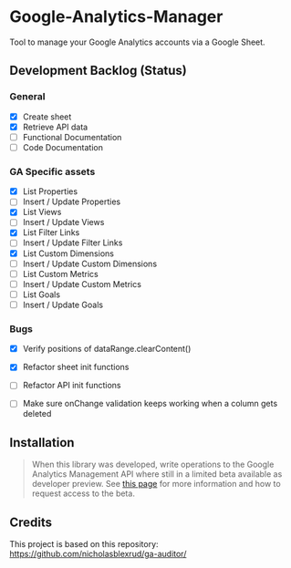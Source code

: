 # Google-Analytics-Manager
Tool to manage your Google Analytics accounts via a Google Sheet.

## Development Backlog (Status)

### General
- [x] Create sheet
- [x] Retrieve API data
- [ ] Functional Documentation
- [ ] Code Documentation

### GA Specific assets
- [x] List Properties
- [ ] Insert / Update Properties
- [x] List Views
- [ ] Insert / Update Views
- [x] List Filter Links
- [ ] Insert / Update Filter Links
- [x] List Custom Dimensions
- [ ] Insert / Update Custom Dimensions
- [ ] List Custom Metrics
- [ ] Insert / Update Custom Metrics
- [ ] List Goals
- [ ] Insert / Update Goals

### Bugs
- [x] Verify positions of dataRange.clearContent()
- [x] Refactor sheet init functions
- [ ] Refactor API init functions
- [ ] Make sure onChange validation keeps working when a column gets deleted


## Installation

> When this library was developed, write operations to the Google Analytics Management API where still in a limited beta available as developer preview. See [this page](https://developers.google.com/analytics/devguides/config/mgmt/v3/account-management) for more information and how to request access to the beta.

## Credits
This project is based on this repository: https://github.com/nicholasblexrud/ga-auditor/